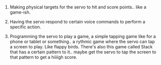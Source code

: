 1. Making physical targets for the servo to hit and score points.. like a game-ish.

2. Having the servo respond to certain voice commands to perform a specific action.

3. Programming the servo to play a game, a simple tapping game like for a phone or tablet or something.. a rythmic game where the servo can
tap a screen to play. Like flappy birds. There's also this game called Stack that has a certain pattern to it.. maybe get the servo to tap the
screen to that pattern to get a hiiiigh score.
